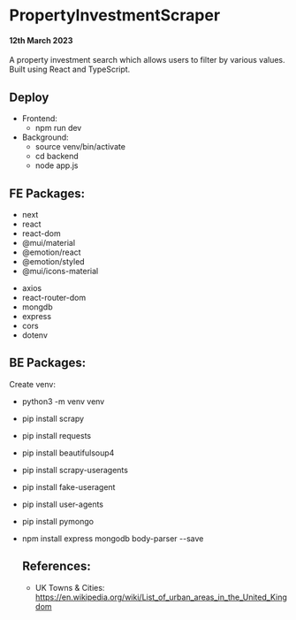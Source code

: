 # PropertyInvestmentScraper
#### 12th March 2023

A property investment search which allows users to filter by various values.
Built using React and TypeScript.

## Deploy

- Frontend: 
  - npm run dev
- Background: 
  - source venv/bin/activate
  - cd backend
  - node app.js

## FE Packages:

  - next
  - react
  - react-dom
  - @mui/material
  - @emotion/react
  - @emotion/styled
  - @mui/icons-material
  <!-- - react-number-format -->
  - axios
  - react-router-dom
  - mongdb
  - express
  - cors
  - dotenv

## BE Packages:

Create venv:
  - python3 -m venv venv

- pip install scrapy
- pip install requests
- pip install beautifulsoup4
- pip install scrapy-useragents
- pip install fake-useragent
- pip install user-agents
- pip install pymongo
- npm install express mongodb body-parser --save

  ## References:

  - UK Towns & Cities: https://en.wikipedia.org/wiki/List_of_urban_areas_in_the_United_Kingdom
